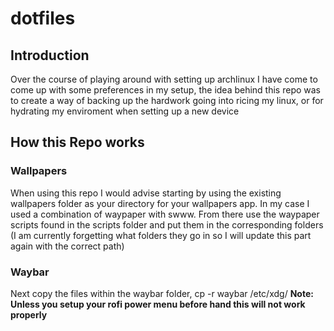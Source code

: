 # dotfiles

## Introduction

Over the course of playing around with setting up archlinux I have come to come up with some preferences in my setup, the idea behind this repo was to create a way of backing up the hardwork going into ricing my linux, or for hydrating my
enviroment when setting up a new device

## How this Repo works

### Wallpapers
When using this repo I would advise starting by using the existing wallpapers folder as your directory for your wallpapers app. In my case I used a combination of waypaper with swww. From there use the waypaper scripts found in the scripts folder and put them in the corresponding folders (I am currently forgetting what folders they go in so I will update this part again with the correct path)

### Waybar

Next copy the files within the waybar folder, cp -r waybar /etc/xdg/ 
**Note: Unless you setup your rofi power menu before hand this will not work properly**
